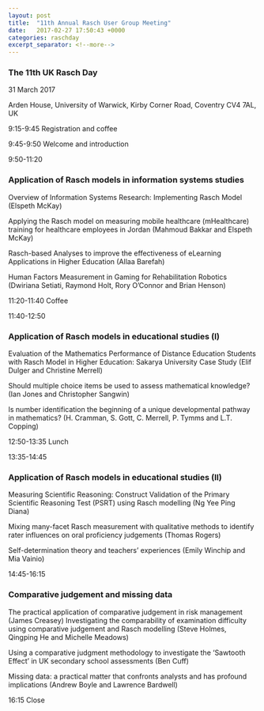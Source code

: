 ```yaml
---
layout: post
title:  "11th Annual Rasch User Group Meeting"
date:   2017-02-27 17:50:43 +0000
categories: raschday
excerpt_separator: <!--more-->
---
```


### The 11th UK Rasch Day

31 March 2017

Arden House, University of Warwick, Kirby Corner Road, Coventry CV4 7AL, UK

9:15-9:45  Registration and coffee

9:45-9:50  Welcome and introduction

9:50-11:20

### Application of Rasch models in information systems studies

Overview of Information Systems Research: Implementing Rasch Model (Elspeth McKay)

Applying the Rasch model on measuring mobile healthcare (mHealthcare) training for healthcare employees in Jordan (Mahmoud Bakkar and Elspeth McKay)

Rasch-based Analyses to improve the effectiveness of eLearning Applications in Higher Education (Allaa Barefah)

Human Factors Measurement in Gaming for Rehabilitation Robotics (Dwiriana Setiati, Raymond Holt, Rory O’Connor and Brian Henson)

11:20-11:40  Coffee

11:40-12:50

### Application of Rasch models in educational studies (I)

Evaluation of the Mathematics Performance of Distance Education Students with Rasch Model in Higher Education: Sakarya University Case Study (Elif Dulger and Christine Merrell)

Should multiple choice items be used to assess mathematical knowledge? (Ian Jones and Christopher Sangwin)

Is number identification the beginning of a unique developmental pathway in mathematics? (H. Cramman, S. Gott, C. Merrell, P. Tymms and L.T. Copping)

12:50-13:35  Lunch

13:35-14:45

### Application of Rasch models in educational studies (II)

Measuring Scientific Reasoning: Construct Validation of the Primary Scientific Reasoning Test (PSRT) using Rasch modelling (Ng Yee Ping Diana)

Mixing many-facet Rasch measurement with qualitative methods to identify rater influences on oral proficiency judgements (Thomas Rogers)

Self-determination theory and teachers’ experiences (Emily Winchip and Mia Vainio)

14:45-16:15

### Comparative judgement and missing data

The practical application of comparative judgement in risk management (James Creasey)
Investigating the comparability of examination difficulty using comparative judgement and
Rasch modelling (Steve Holmes, Qingping He and Michelle Meadows)

Using a comparative judgment methodology to investigate the ‘Sawtooth Effect’ in UK secondary school assessments (Ben Cuff)

Missing data: a practical matter that confronts analysts and has profound implications (Andrew Boyle and Lawrence Bardwell)

16:15  Close

<!--more-->